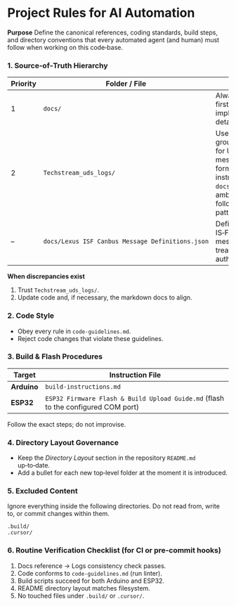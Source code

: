 # Project Rules for AI Automation

**Purpose**
Define the canonical references, coding standards, build steps, and directory conventions that every automated agent (and human) must follow when working on this code‑base.

### 1. Source‑of‑Truth Hierarchy

| Priority | Folder / File                                    | Rule                                                                                                                     |
| -------- | ------------------------------------------------ | ------------------------------------------------------------------------------------------------------------------------ |
| 1        | `docs/`                                          | Always consult first for any implementation detail.                                                                      |
| 2        | `Techstream_uds_logs/`                           | Use as factual ground truth for UDS message formats. If instructions in `docs/` are ambiguous, follow the patterns here. |
| –        | `docs/Lexus ISF Canbus Message Definitions.json` | Defines Lexus IS‑F CAN bus messages; treat as authoritative.                                                             |

**When discrepancies exist**

1. Trust `Techstream_uds_logs/`.
2. Update code and, if necessary, the markdown docs to align.

### 2. Code Style

* Obey every rule in `code-guidelines.md`.
* Reject code changes that violate these guidelines.

### 3. Build & Flash Procedures

| Target      | Instruction File                                                                  |
| ----------- | --------------------------------------------------------------------------------- |
| **Arduino** | `build-instructions.md`                                                           |
| **ESP32**   | `ESP32 Firmware Flash & Build Upload Guide.md` (flash to the configured COM port) |

Follow the exact steps; do not improvise.

### 4. Directory Layout Governance

* Keep the *Directory Layout* section in the repository `README.md` up‑to‑date.
* Add a bullet for each new top‑level folder at the moment it is introduced.

### 5. Excluded Content

Ignore everything inside the following directories. Do not read from, write to, or commit changes within them.

```
.build/
.cursor/
```

### 6. Routine Verification Checklist (for CI or pre‑commit hooks)

1. Docs reference → Logs consistency check passes.
2. Code conforms to `code-guidelines.md` (run linter).
3. Build scripts succeed for both Arduino and ESP32.
4. README directory layout matches filesystem.
5. No touched files under `.build/` or `.cursor/`.

